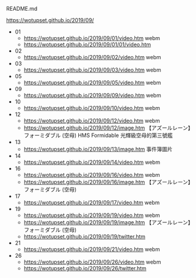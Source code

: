 README.md

https://wotupset.github.io/2019/09/

+ 01
  + https://wotupset.github.io/2019/09/01/video.htm webm
  + https://wotupset.github.io/2019/09/01/01/video.htm 
+ 02
  + https://wotupset.github.io/2019/09/02/video.htm webm
+ 03
  + https://wotupset.github.io/2019/09/03/video.htm webm
+ 05
  + https://wotupset.github.io/2019/09/05/video.htm webm
+ 09
  + https://wotupset.github.io/2019/09/09/video.htm webm
+ 10
  + https://wotupset.github.io/2019/09/10/video.htm webm
+ 12
  + https://wotupset.github.io/2019/09/12/video.htm webm
  + https://wotupset.github.io/2019/09/12/image.htm 
【アズールレーン】フォーミダブル (空母)
HMS Formidable
光輝級空母的第三號艦
+ 13
  + https://wotupset.github.io/2019/09/13/image.htm 
事件簿圖片 
+ 14
  + https://wotupset.github.io/2019/09/14/video.htm webm
+ 16
  + https://wotupset.github.io/2019/09/16/video.htm webm
  + https://wotupset.github.io/2019/09/16/image.htm 
【アズールレーン】フォーミダブル (空母)
+ 17
  + https://wotupset.github.io/2019/09/17/video.htm webm
+ 19
  + https://wotupset.github.io/2019/09/19/video.htm webm
  + https://wotupset.github.io/2019/09/19/image.htm 
【アズールレーン】フォーミダブル (空母)
  + https://wotupset.github.io/2019/09/19/twitter.htm  
+ 21
  + https://wotupset.github.io/2019/09/21/video.htm webm
+ 26
  + https://wotupset.github.io/2019/09/26/video.htm webm
  + https://wotupset.github.io/2019/09/26/twitter.htm  
